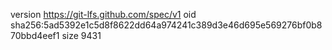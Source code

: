 version https://git-lfs.github.com/spec/v1
oid sha256:5ad5392e1c5d8f8622dd64a974241c389d3e46d695e569276bf0b870bbd4eef1
size 9431
